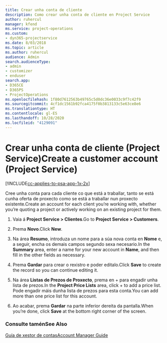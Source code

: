 ```yaml
---
title: Crear unha conta de cliente
description: Como crear unha conta de cliente en Project Service
author: ruhercul
manager: kfend
ms.service: project-operations
ms.custom:
- dyn365-projectservice
ms.date: 8/03/2018
ms.topic: article
ms.author: ruhercul
audience: Admin
search.audienceType:
- admin
- customizer
- enduser
search.app:
- D365CE
- D365PS
- ProjectOperations
ms.openlocfilehash: 1f80d7612563b49765c5d0dc36e0033c9f7c42f9
ms.sourcegitcommit: 4cf1dc1561b92fca4175f0b3813133c5e63ce8e6
ms.translationtype: HT
ms.contentlocale: gl-ES
ms.lasthandoff: 10/28/2020
ms.locfileid: "4129091"
---
```

# <a name="create-a-customer-account-project-service"></a><span data-ttu-id="83bf6-103">Crear unha conta de cliente (Project Service)</span><span class="sxs-lookup"><span data-stu-id="83bf6-103">Create a customer account (Project Service)</span></span>

[!INCLUDE[cc-applies-to-psa-app-1x-2x](../includes/cc-applies-to-psa-app-1x-2x.md)]

<span data-ttu-id="83bf6-104">Cree unha conta para cada cliente co que está a traballar, tanto se está cunha oferta de proxecto como se está a traballar nun proxecto existente.</span><span class="sxs-lookup"><span data-stu-id="83bf6-104">Create an account for each client you’re working with, whether you’re quoting a project or actively working on an existing project for them.</span></span>  
  
1.  <span data-ttu-id="83bf6-105">Vaia á **Project Service > Clientes**.</span><span class="sxs-lookup"><span data-stu-id="83bf6-105">Go to **Project Service > Customers**.</span></span>  
  
2.  <span data-ttu-id="83bf6-106">Prema **Novo**.</span><span class="sxs-lookup"><span data-stu-id="83bf6-106">Click **New**.</span></span>  
  
3.  <span data-ttu-id="83bf6-107">Na área **Resumo**, introduza un nome para a súa nova conta en **Nome** e, a seguir, encha os demais campos segundo sexa necesario.</span><span class="sxs-lookup"><span data-stu-id="83bf6-107">In the **Summary** area, enter a name for your new account in **Name**, and then fill in the other fields as necessary.</span></span>  
  
4.  <span data-ttu-id="83bf6-108">Prema **Gardar** para crear o rexistro e poder editalo.</span><span class="sxs-lookup"><span data-stu-id="83bf6-108">Click **Save** to create the record so you can continue editing it.</span></span>  
  
5.  <span data-ttu-id="83bf6-109">Na área **Listas de Prezos de Proxecto**, prema en + para engadir unha lista de prezos.</span><span class="sxs-lookup"><span data-stu-id="83bf6-109">In the **Project Price Lists** area, click + to add a price list.</span></span> <span data-ttu-id="83bf6-110">Pode engadir máis dunha lista de prezos para esta conta.</span><span class="sxs-lookup"><span data-stu-id="83bf6-110">You can add more than one price list for this account.</span></span>  
  
6.  <span data-ttu-id="83bf6-111">Ao acabar, prema **Gardar** na parte inferior dereita da pantalla.</span><span class="sxs-lookup"><span data-stu-id="83bf6-111">When you’re done, click **Save** at the bottom right corner of the screen.</span></span>  
  
### <a name="see-also"></a><span data-ttu-id="83bf6-112">Consulte tamén</span><span class="sxs-lookup"><span data-stu-id="83bf6-112">See Also</span></span>  
 [<span data-ttu-id="83bf6-113">Guía de xestor de contas</span><span class="sxs-lookup"><span data-stu-id="83bf6-113">Account Manager Guide</span></span>](../psa/account-manager-guide.md)

